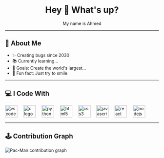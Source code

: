 <h1 align="center">Hey 👋 What's up?</h1>

<p align="center">My name is Ahmed</p>

---

## 🧠 About Me

- ✨ Creating bugs since 2030  
- 📚 Currently learning...  
- 🎯 Goals: Create the world's largest...  
- 🎲 Fun fact: Just try to smile  

---

## 💻 I Code With

<div align="left">
  <img src="https://cdn.jsdelivr.net/gh/devicons/devicon/icons/vscode/vscode-original.svg" height="40" alt="vscode logo" />
  <img width="12" />
  <img src="https://cdn.jsdelivr.net/gh/devicons/devicon/icons/c/c-original.svg" height="40" alt="c logo" />
  <img width="12" />
  <img src="https://cdn.jsdelivr.net/gh/devicons/devicon/icons/python/python-original.svg" height="40" alt="python logo" />
  <img width="12" />
  <img src="https://cdn.jsdelivr.net/gh/devicons/devicon/icons/html5/html5-original.svg" height="40" alt="html5 logo" />
  <img width="12" />
  <img src="https://cdn.jsdelivr.net/gh/devicons/devicon/icons/css3/css3-original.svg" height="40" alt="css3 logo" />
  <img width="12" />
  <img src="https://cdn.jsdelivr.net/gh/devicons/devicon/icons/javascript/javascript-original.svg" height="40" alt="javascript logo" />
  <img width="12" />
  <img src="https://cdn.jsdelivr.net/gh/devicons/devicon/icons/react/react-original.svg" height="40" alt="react logo" />
  <img width="12" />
  <img src="https://cdn.jsdelivr.net/gh/devicons/devicon/icons/nodejs/nodejs-original.svg" height="40" alt="nodejs logo" />
</div>

---

## 🕹️ Contribution Graph

<picture>
  <source media="(prefers-color-scheme: dark)" srcset="https://raw.githubusercontent.com/pro-maniac/pro-maniac/output/pacman-contribution-graph-dark.svg">
  <source media="(prefers-color-scheme: light)" srcset="https://raw.githubusercontent.com/pro-maniac/pro-maniac/output/pacman-contribution-graph.svg">
  <img alt="Pac-Man contribution graph" src="https://raw.githubusercontent.com/pro-maniac/pro-maniac/output/pacman-contribution-graph.svg">
</picture>
